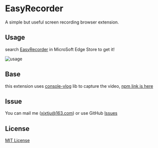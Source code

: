 # EasyRecorder

A simple but useful screen recording browser extension.

## Usage

search [EasyRecorder]() in MicroSoft Edge Store to get it!

![usage]()

## Base

this extension uses [console-vlog](https://github.com/Alfxjx/console-vlog) lib to capture the video, [npm link is here](https://www.npmjs.com/package/console-vlog)

## Issue

You can mail me (xjxtju@163.com) or use GitHub [Issues](https://github.com/Alfxjx/crx-vlog/issues)

## License

[MIT License](https://mit-license.org/)